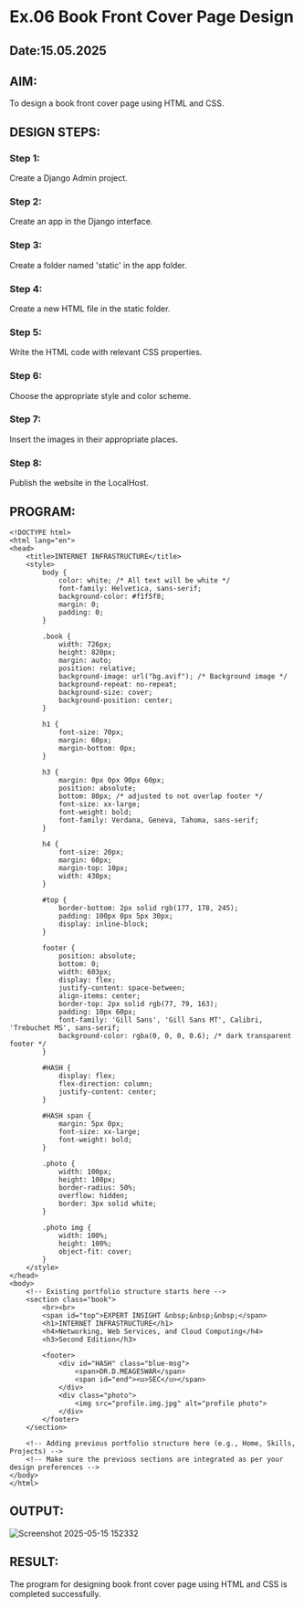 # Ex.06 Book Front Cover Page Design
## Date:15.05.2025

## AIM:
To design a book front cover page using HTML and CSS.

## DESIGN STEPS:

### Step 1:
Create a Django Admin project.

### Step 2:
Create an app in the Django interface.

### Step 3:
Create a folder named 'static' in the app folder.

### Step 4:
Create a new HTML file in the static folder.

### Step 5:
Write the HTML code with relevant CSS properties.

### Step 6:
Choose the appropriate style and color scheme.

### Step 7:
Insert the images in their appropriate places.

### Step 8:
Publish the website in the LocalHost.

## PROGRAM:
```
<!DOCTYPE html>
<html lang="en">
<head>
    <title>INTERNET INFRASTRUCTURE</title>
    <style>
        body {
            color: white; /* All text will be white */
            font-family: Helvetica, sans-serif;
            background-color: #f1f5f8;
            margin: 0;
            padding: 0;
        }

        .book {
            width: 726px;
            height: 820px;
            margin: auto;
            position: relative;
            background-image: url("bg.avif"); /* Background image */
            background-repeat: no-repeat;
            background-size: cover;
            background-position: center;
        }

        h1 {
            font-size: 70px;
            margin: 60px;
            margin-bottom: 0px;
        }

        h3 {
            margin: 0px 0px 90px 60px;
            position: absolute;
            bottom: 80px; /* adjusted to not overlap footer */
            font-size: xx-large;
            font-weight: bold;
            font-family: Verdana, Geneva, Tahoma, sans-serif;
        }

        h4 {
            font-size: 20px;
            margin: 60px;
            margin-top: 10px;
            width: 430px;
        }

        #top {
            border-bottom: 2px solid rgb(177, 178, 245);
            padding: 100px 0px 5px 30px;
            display: inline-block;
        }

        footer {
            position: absolute;
            bottom: 0;
            width: 603px;
            display: flex;
            justify-content: space-between;
            align-items: center;
            border-top: 2px solid rgb(77, 79, 163);
            padding: 10px 60px;
            font-family: 'Gill Sans', 'Gill Sans MT', Calibri, 'Trebuchet MS', sans-serif;
            background-color: rgba(0, 0, 0, 0.6); /* dark transparent footer */
        }

        #HASH {
            display: flex;
            flex-direction: column;
            justify-content: center;
        }

        #HASH span {
            margin: 5px 0px;
            font-size: xx-large;
            font-weight: bold;
        }

        .photo {
            width: 100px;
            height: 100px;
            border-radius: 50%;
            overflow: hidden;
            border: 3px solid white;
        }

        .photo img {
            width: 100%;
            height: 100%;
            object-fit: cover;
        }
    </style>
</head>
<body>
    <!-- Existing portfolio structure starts here -->
    <section class="book">
        <br><br>
        <span id="top">EXPERT INSIGHT &nbsp;&nbsp;&nbsp;</span>
        <h1>INTERNET INFRASTRUCTURE</h1>
        <h4>Networking, Web Services, and Cloud Computing</h4>
        <h3>Second Edition</h3>  

        <footer>
            <div id="HASH" class="blue-msg">
                <span>DR.D.MEAGESWAR</span>
                <span id="end"><u>SEC</u></span>
            </div>
            <div class="photo">
                <img src="profile.img.jpg" alt="profile photo">
            </div>
        </footer>
    </section>

    <!-- Adding previous portfolio structure here (e.g., Home, Skills, Projects) -->
    <!-- Make sure the previous sections are integrated as per your design preferences -->
</body>
</html>
```

## OUTPUT:
![Screenshot 2025-05-15 152332](https://github.com/user-attachments/assets/e291204b-468e-4b9d-bbe3-3b825ff42468)


## RESULT:
The program for designing book front cover page using HTML and CSS is completed successfully.
